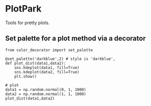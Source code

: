 # PlotPark

Tools for pretty plots.

## Set palette for a plot method via a decorator
```
from color_decorator import set_palette

@set_palette('darkblue',2) # style is 'darkblue', 
def plot_dist(data1,data2):
    sns.kdeplot(data1, fill=True)
    sns.kdeplot(data2, fill=True)
    plt.show()

# plot
data1 = np.random.normal(0, 1, 1000)
data2 = np.random.normal(1, 1, 1000)
plot_dist(data1,data2)
```